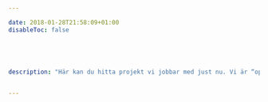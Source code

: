 ```yaml
---

date: 2018-01-28T21:58:09+01:00
disableToc: false





description: "Här kan du hitta projekt vi jobbar med just nu. Vi är “open by default” och alla utvecklingsprojekt kan du som individ eller företag hjälpa till att utveckla eller ge oss synpunkter på."


---
```




